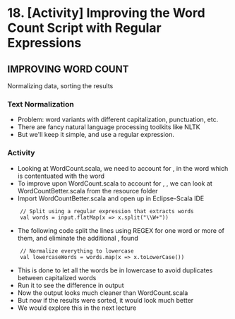 # 18. [Activity] Improving the Word Count Script with Regular Expressions

## IMPROVING WORD COUNT
Normalizing data, sorting the results

### Text Normalization
* Problem: word variants with different capitalization, punctuation, etc.
* There are fancy natural language processing toolkits like NLTK
* But we'll keep it simple, and use a regular expression.

### Activity
* Looking at WordCount.scala, we need to account for , in the word which is contentuated with the word
* To improve upon WordCount.scala to account for , , we can look at WordCountBetter.scala from the resource folder
* Import WordCountBetter.scala and open up in Eclipse-Scala IDE

```
	// Split using a regular expression that extracts words
    val words = input.flatMap(x => x.split("\\W+"))
```
* The following code split the lines using REGEX for one word or more of them, and eliminate the additional , found

```
	// Normalize everything to lowercase
	val lowercaseWords = words.map(x => x.toLowerCase())
```
* This is done to let all the words be in lowercase to avoid duplicates between capitalized words
* Run it to see the difference in output
* Now the output looks much cleaner than WordCount.scala
* But now if the results were sorted, it would look much better
* We would explore this in the next lecture